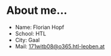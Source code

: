 About me...
===========

* Name: Florian Hopf
* School: HTL
* City: Gaal
* Mail: 171witb08@o365.htl-leoben.at
